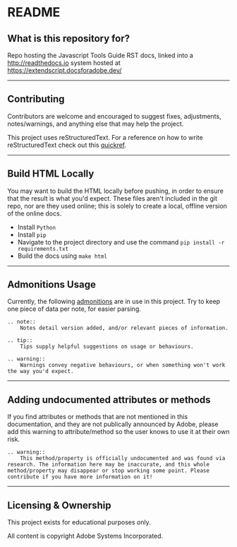 # README

## What is this repository for?

Repo hosting the Javascript Tools Guide RST docs, linked into a http://readthedocs.io system hosted at https://extendscript.docsforadobe.dev/

----

## Contributing ###

Contributors are welcome and encouraged to suggest fixes, adjustments, notes/warnings, and anything else that may help the project.

This project uses reStructuredText. For a reference on how to write reStructuredText check out this [quickref](http://docutils.sourceforge.net/docs/user/rst/quickref.html).

----

## Build HTML Locally

You may want to build the HTML locally before pushing, in order to ensure that the result is what you'd expect. These files aren't included in the git repo, nor are they used online; this is solely to create a local, offline version of the online docs.

- Install ``Python``
- Install ``pip``
- Navigate to the project directory and use the command ``pip install -r requirements.txt``
- Build the docs using ``make html``

----

## Admonitions Usage


Currently, the following [admonitions](http://docutils.sourceforge.net/docs/ref/rst/directives.html#admonitions) are in use in this project. Try to keep one piece of data per note, for easier parsing.

	.. note::
		Notes detail version added, and/or relevant pieces of information.

	.. tip::
		Tips supply helpful suggestions on usage or behaviours.

	.. warning::
		Warnings convey negative behaviours, or when something won't work the way you'd expect.

----

## Adding undocumented attributes or methods

If you find attributes or methods that are not mentioned in this documentation, and they are not publically announced by Adobe, please add this warning to attribute/method so the user knows to use it at their own risk.

	.. warning::
	  	This method/property is officially undocumented and was found via research. The information here may be inaccurate, and this whole method/property may disappear or stop working some point. Please contribute if you have more information on it!

----

## Licensing & Ownership

This project exists for educational purposes only.

All content is copyright Adobe Systems Incorporated.

